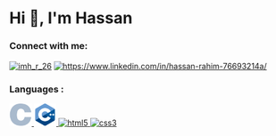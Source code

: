 # Hi 👋, I'm Hassan
<!--
<p align="left"> <img src="https://komarev.com/ghpvc/?username=hassanrahim26&label=Profile%20views&color=0e75b6&style=flat" alt="hassanrahim26" /> </p>
-->
<!--
<p align="left"> <a href="https://github.com/ryo-ma/github-profile-trophy"><img src="https://github-profile-trophy.vercel.app/?username=hassanrahim26" alt="hassanrahim26" /></a> </p>
-->
<!--
<p align="left"> <a href="https://twitter.com/imh_r_26" target="blank"><img src="https://img.shields.io/twitter/follow/imh_r_26?logo=twitter&style=for-the-badge" alt="imh_r_26" /></a> </p>
-->
<h3 align="left">Connect with me:</h3>
<p align="left">
<!--
<a href="https://codepen.io/https://codepen.io/h_r_26" target="blank"><img align="center" src="https://cdn.jsdelivr.net/npm/simple-icons@3.0.1/icons/codepen.svg" alt="https://codepen.io/h_r_26" height="30" width="40" /></a>
-->
<a href="https://twitter.com/imh_r_26" target="blank"><img align="center" src="https://cdn.jsdelivr.net/npm/simple-icons@3.0.1/icons/twitter.svg" alt="imh_r_26" height="30" width="40" /></a>
<a href="https://linkedin.com/in/https://www.linkedin.com/in/hassan-rahim-76693214a/" target="blank"><img align="center" src="https://cdn.jsdelivr.net/npm/simple-icons@3.0.1/icons/linkedin.svg" alt="https://www.linkedin.com/in/hassan-rahim-76693214a/" height="30" width="40" /></a>
<!--
<a href="https://kaggle.com/https://www.kaggle.com/hassanrahim" target="blank"><img align="center" src="https://cdn.jsdelivr.net/npm/simple-icons@3.0.1/icons/kaggle.svg" alt="https://www.kaggle.com/hassanrahim" height="30" width="40" /></a>
<a href="https://www.codechef.com/users/https://www.codechef.com/users/h_r_26" target="blank"><img align="center" src="https://cdn.jsdelivr.net/npm/simple-icons@3.1.0/icons/codechef.svg" alt="https://www.codechef.com/users/h_r_26" height="30" width="40" /></a>
<a href="https://www.hackerrank.com/https://www.hackerrank.com/h_r_26?hr_r=1" target="blank"><img align="center" src="https://cdn.jsdelivr.net/npm/simple-icons@3.0.1/icons/hackerrank.svg" alt="https://www.hackerrank.com/h_r_26?hr_r=1" height="30" width="40" /></a>
<a href="https://codeforces.com/profile/https://codeforces.com/profile/hassan26" target="blank"><img align="center" src="https://cdn.jsdelivr.net/npm/simple-icons@3.0.1/icons/codeforces.svg" alt="https://codeforces.com/profile/hassan26" height="30" width="40" /></a>
<a href="https://auth.geeksforgeeks.org/user/https://auth.geeksforgeeks.org/user/h_r_26/profile" target="blank"><img align="center" src="https://cdn.jsdelivr.net/npm/simple-icons@3.0.1/icons/geeksforgeeks.svg" alt="https://auth.geeksforgeeks.org/user/h_r_26/profile" height="30" width="40" /></a>
</p>
-->
<h3 align="left">Languages <!--and Tools-->:</h3>
<p align="left"> <a href="https://www.cprogramming.com/" target="_blank"> <img src="https://raw.githubusercontent.com/devicons/devicon/master/icons/c/c-original.svg" alt="c" width="40" height="40"/> </a> <a href="https://www.w3schools.com/cpp/" target="_blank"> <img src="https://raw.githubusercontent.com/devicons/devicon/master/icons/cplusplus/cplusplus-original.svg" alt="cplusplus" width="40" height="40"/> </a>  <a href="https://www.w3.org/html/" target="_blank"> <img src="https://www.w3.org/html/logo/img/mark-word-icon.png" alt="html5" width="40" height="40"/> </a> <a href="https://www.w3schools.com/css/" target="_blank"> <img src="https://webexpertslondon.co.uk/wp-content/uploads/2019/09/css.jpeg" alt="css3" width="40" height="40"/> </a> <!-- <a href="https://www.python.org" target="_blank"> <img src="https://raw.githubusercontent.com/devicons/devicon/master/icons/python/python-original.svg" alt="python" width="40" height="40"/> </a> /p>-->
